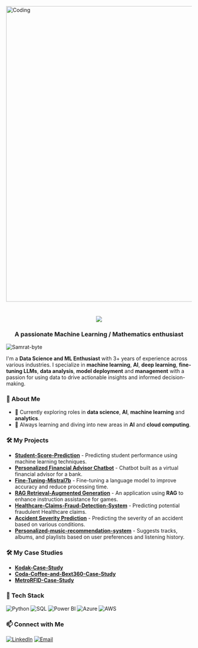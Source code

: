<img align='center' alt="Coding" width=800 src="https://64.media.tumblr.com/d40c6daf51b6b2b7c060b1019574aa06/tumblr_nv3ijoGcGS1qav3uso1_540.gifv">


<h1 align="center">
    <img src="https://readme-typing-svg.herokuapp.com/?font=Righteous&size=35&center=true&vCenter=true&width=500&height=70&duration=4000&lines=Hi+There!+👋;+I'm+Samrat+Jajula!;Thankyou+For+Visiting" />
</h1>


<h3 align="center">
    A passionate Machine Learning / Mathematics enthusiast
</h3>

<p align="left"> <img src="https://komarev.com/ghpvc/?username=Samrat-byte&label=Profile%20views&color=0e75b6&style=flat" alt="Samrat-byte" /> </p>

I'm a **Data Science and ML Enthusiast** with 3+ years of experience across various industries. I specialize in **machine learning**, **AI**, **deep learning**, **fine-tuning LLMs**, **data analysis**, **model deployment** and **management** with a passion for using data to drive actionable insights and informed decision-making.

### 🔹 About Me 
- 💼 Currently exploring roles in **data science**, **AI**, **machine learning** and **analytics**.
- 🌱 Always learning and diving into new areas in **AI** and **cloud computing**. 

### 🛠️ My Projects
- **[Student-Score-Prediction](https://github.com/Samrat-byte/Student-Score-Prediction)** - Predicting student performance using machine learning techniques.
- **[Personalized Financial Advisor Chatbot](https://github.com/Samrat-byte/Personalized-Financial-Advisor-Chatbot)** - Chatbot built as a virtual financial advisor for a bank.
- **[Fine-Tuning-Mistral7b](https://github.com/Samrat-byte/Fine-Tuning-Mistral7b)** - Fine-tuning a language model to improve accuracy and reduce processing time.
- **[RAG Retrieval-Augmented Generation](https://github.com/Samrat-byte/RAG-Retrieval-Augmented-Generation---Powered-Game-Instruction-Assistant)** - An application using **RAG** to enhance instruction assistance for games.
- **[Healthcare-Claims-Fraud-Detection-System](https://github.com/Samrat-byte/Healthcare-Claims-Fraud-Detection-System)** - Predicting potential fraudulent Healthcare claims.
- **[Accident Severity Prediction](https://github.com/Samrat-byte/Accident-Severity-Prediction)** - Predicting the severity of an accident based on various conditions. 
- **[Personalized-music-recommendation-system](https://github.com/Samrat-byte/Personalized-music-recommendation-system)** - Suggests tracks, albums, and playlists based on user preferences and listening history.

### 🛠️ My Case Studies
- **[Kodak-Case-Study](https://github.com/Samrat-byte/Kodak-Case-Study)**
- **[Coda-Coffee-and-Bext360-Case-Study](https://github.com/Samrat-byte/Coda-Coffee-and-Bext360-Case-Study)**
- **[MetroRFID-Case-Study](https://github.com/Samrat-byte/MetroRFID-Case-Study)**

### 🧰 Tech Stack
![Python](https://img.shields.io/badge/-Python-3776AB?style=flat&logo=python&logoColor=white)
![SQL](https://img.shields.io/badge/-SQL-003B57?style=flat&logo=mysql&logoColor=white)
![Power BI](https://img.shields.io/badge/-Power%20BI-F2C811?style=flat&logo=power-bi&logoColor=black)
![Azure](https://img.shields.io/badge/-Azure-0078D4?style=flat&logo=microsoft-azure&logoColor=white)
![AWS](https://img.shields.io/badge/-AWS-FF9900?style=flat&logo=amazon-aws&logoColor=white)

### 📫 Connect with Me
[![LinkedIn](https://img.shields.io/badge/-LinkedIn-blue?style=flat&logo=Linkedin&logoColor=white)](https://www.linkedin.com/in/samrat-varun-jajula-a0320a16b/)
[![Email](https://img.shields.io/badge/-Email-red?style=flat&logo=gmail&logoColor=white)](mailto:sjajula@umd.edu)
